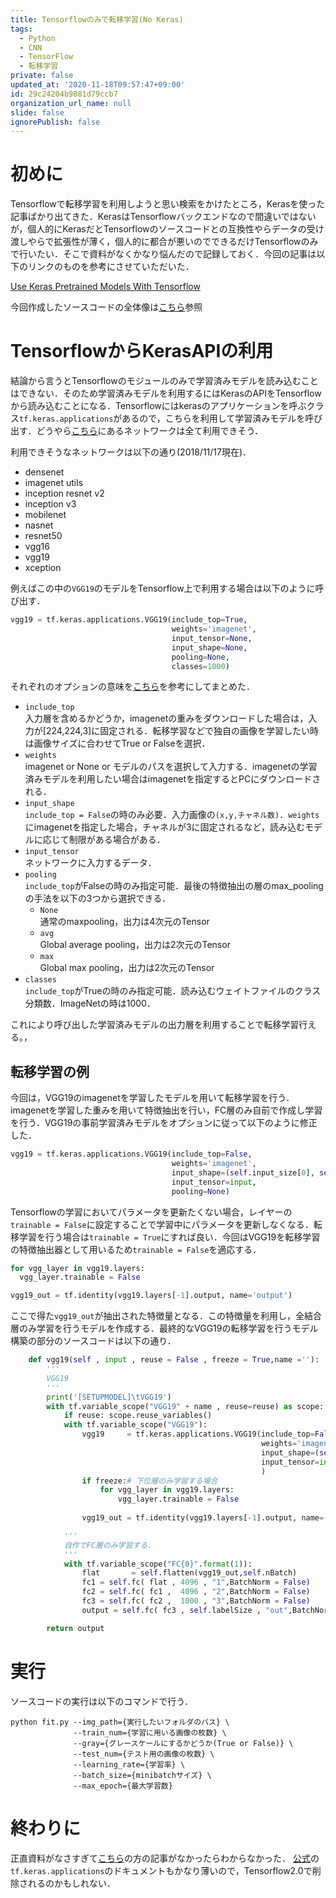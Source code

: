 ```yaml
---
title: Tensorflowのみで転移学習(No Keras)
tags:
  - Python
  - CNN
  - TensorFlow
  - 転移学習
private: false
updated_at: '2020-11-18T09:57:47+09:00'
id: 29c24204b9881d79ccb7
organization_url_name: null
slide: false
ignorePublish: false
---
```



# 初めに
Tensorflowで転移学習を利用しようと思い検索をかけたところ，Kerasを使った記事ばかり出てきた．KerasはTensorflowバックエンドなので間違いではないが，個人的にKerasだとTensorflowのソースコードとの互換性やらデータの受け渡しやらで拡張性が薄く，個人的に都合が悪いのでできるだけTensorflowのみで行いたい．そこで資料がなくかなり悩んだので記録しておく．今回の記事は以下のリンクのものを参考にさせていただいた．

[Use Keras Pretrained Models With Tensorflow](http://zachmoshe.com/2017/11/11/use-keras-models-with-tf.html)

今回作成したソースコードの全体像は[こちら](https://github.com/sey323/tf-fineturning)参照

# TensorflowからKerasAPIの利用
結論から言うとTensorflowのモジュールのみで学習済みモデルを読み込むことはできない．そのため学習済みモデルを利用するにはKerasのAPIをTensorflowから読み込むことになる．Tensorflowにはkerasのアプリケーションを呼ぶクラス`tf.keras.applications`があるので，こちらを利用して学習済みモデルを呼び出す．どうやら[こちら](https://github.com/tensorflow/tensorflow/tree/r1.8/tensorflow/python/keras/_impl/keras/applications)にあるネットワークは全て利用できそう．

利用できそうなネットワークは以下の通り(2018/11/17現在)．

- densenet
- imagenet utils
- inception resnet v2
- inception v3
- mobilenet
- nasnet
- resnet50
- vgg16
- vgg19
- xception

例えばこの中の`VGG19`のモデルをTensorflow上で利用する場合は以下のように呼び出す．

```python
vgg19 = tf.keras.applications.VGG19(include_top=True,
                                    weights='imagenet',
                                    input_tensor=None,
                                    input_shape=None,
                                    pooling=None,
                                    classes=1000)
```

それぞれのオプションの意味を[こちら](https://github.com/tensorflow/tensorflow/blob/r1.8/tensorflow/python/keras/_impl/keras/applications/vgg19.py#L63)を参考にしてまとめた．

- `include_top`  
入力層を含めるかどうか，imagenetの重みをダウンロードした場合は，入力が[224,224,3]に固定される．転移学習などで独自の画像を学習したい時は画像サイズに合わせてTrue or Falseを選択．
- `weights`  
imagenet or None or モデルのパスを選択して入力する．imagenetの学習済みモデルを利用したい場合はimagenetを指定するとPCにダウンロードされる．
- `input_shape`  
`include_top = False`の時のみ必要．入力画像の`(x,y,チャネル数)`．`weights`にimagenetを指定した場合，チャネルが3に固定されるなど，読み込むモデルに応じて制限がある場合がある．
- `input_tensor`  
ネットワークに入力するデータ．
- `pooling`  
`include_top`がFalseの時のみ指定可能．最後の特徴抽出の層のmax_poolingの手法を以下の3つから選択できる．
  - `None`  
  通常のmaxpooling，出力は4次元のTensor
  - `avg`  
  Global average pooling，出力は2次元のTensor
  - `max`  
  Global max pooling，出力は2次元のTensor
- `classes`  
`include_top`がTrueの時のみ指定可能．読み込むウェイトファイルのクラス分類数．ImageNetの時は1000．

これにより呼び出した学習済みモデルの出力層を利用することで転移学習行える。，

## 転移学習の例
今回は，VGG19のimagenetを学習したモデルを用いて転移学習を行う．imagenetを学習した重みを用いて特徴抽出を行い，FC層のみ自前で作成し学習を行う．VGG19の事前学習済みモデルをオプションに従って以下のように修正した．

```python:./model.py
vgg19 = tf.keras.applications.VGG19(include_top=False,
                                    weights='imagenet',
                                    input_shape=(self.input_size[0], self.input_size[1], self.channel),
                                    input_tensor=input,
                                    pooling=None)
```

Tensorflowの学習においてパラメータを更新たくない場合，レイヤーの`trainable = False`に設定することで学習中にパラメータを更新しなくなる．転移学習を行う場合は`trainable = True`にすれば良い．今回はVGG19を転移学習の特徴抽出器として用いるため`trainable = False`を適応する．

```python:./model.py
for vgg_layer in vgg19.layers:
  vgg_layer.trainable = False

vgg19_out = tf.identity(vgg19.layers[-1].output, name='output')
```

ここで得た`vgg19_out`が抽出された特徴量となる．この特徴量を利用し，全結合層のみ学習を行うモデルを作成する．最終的なVGG19の転移学習を行うモデル構築の部分のソースコードは以下の通り．

```python:./model.py
    def vgg19(self , input , reuse = False , freeze = True,name =''):
        '''
        VGG19
        '''
        print('[SETUPMODEL]\tVGG19')
        with tf.variable_scope("VGG19" + name , reuse=reuse) as scope:
            if reuse: scope.reuse_variables()
            with tf.variable_scope("VGG19"):
                vgg19     = tf.keras.applications.VGG19(include_top=False,
                                                        weights='imagenet',
                                                        input_shape=(self.input_size[0], self.input_size[1], self.channel),
                                                        input_tensor=input
                                                        )
                if freeze:# 下位層のみ学習する場合
                    for vgg_layer in vgg19.layers:
                        vgg_layer.trainable = False
                
                vgg19_out = tf.identity(vgg19.layers[-1].output, name='output')

            '''
            自作でFC層のみ学習する．
            '''
            with tf.variable_scope("FC{0}".format(1)):
                flat       = self.flatten(vgg19_out,self.nBatch)
                fc1 = self.fc( flat , 4096 , "1",BatchNorm = False)
                fc2 = self.fc( fc1 ,  4096 , "2",BatchNorm = False)
                fc3 = self.fc( fc2 ,  1000 , "3",BatchNorm = False)
                output = self.fc( fc3 , self.labelSize , "out",BatchNorm = False)

        return output
```

# 実行
ソースコードの実行は以下のコマンドで行う．

```sh:
python fit.py --img_path={実行したいフォルダのパス} \
              --train_num={学習に用いる画像の枚数} \
              --gray={グレースケールにするかどうか(True or False)} \
              --test_num={テスト用の画像の枚数} \
              --learning_rate={学習率} \
              --batch_size={minibatchサイズ} \ 
              --max_epoch={最大学習数}
```

# 終わりに
正直資料がなさすぎて[こちら](http://zachmoshe.com/2017/11/11/use-keras-models-with-tf.html)の方の記事がなかったらわからなかった．
[公式](https://www.tensorflow.org/api_docs/python/tf/keras/applications)の`tf.keras.applications`のドキュメントもかなり薄いので，Tensorflow2.0で削除されるのかもしれない．
